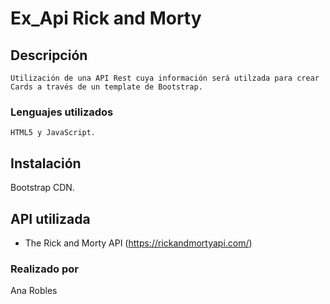 # Ex_Api Rick and Morty

## Descripción
```
Utilización de una API Rest cuya información será utilzada para crear Cards a través de un template de Bootstrap.
```
### Lenguajes utilizados
```
HTML5 y JavaScript.
```
## Instalación

Bootstrap CDN.

## API utilizada

- The Rick and Morty API (https://rickandmortyapi.com/)

### Realizado por
Ana Robles
```